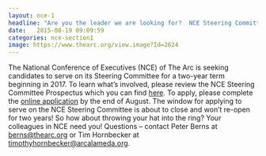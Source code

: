 ```yaml
---
layout: nce-1
headline: "Are you the leader we are looking for?  NCE Steering Committee is seeking Candidate"
date:   2015-08-19 09:09:59
categories: nce-section1
image: https://www.thearc.org/view.image?Id=2624
---
```

The National Conference of Executives (NCE) of The Arc is seeking candidates to serve on its Steering Committee for a two-year term beginning in 2017. To learn what’s involved, please review the NCE Steering Committee Prospectus which you can find <a href="http://www.thearc.org/file/documents_nce/2016_Steering_Committee_Prospectus.pdf?erid=8387283&trid=982c6bdd-a662-42bd-96ad-748183494bd2">here</a>. To apply, please complete the <a href="https://www.surveymonkey.com/r/NCE_Steering_Cmte_Application">online application</a> by the end of August. The window for applying to serve on the NCE Steering Committee is about to close and won’t re-open for two years! So how about throwing your hat into the ring? Your colleagues in NCE need you! Questions – contact Peter Berns at <a href="mailto:berns@thearc.org">berns@thearc.org</a> or Tim Hornbecker at <a href="mailto:timothyhornbecker@arcalameda.org">timothyhornbecker@arcalameda.org</a>.